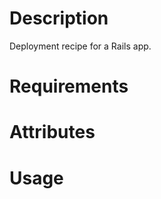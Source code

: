 Description
===========
Deployment recipe for a Rails app.

Requirements
============

Attributes
==========

Usage
=====

